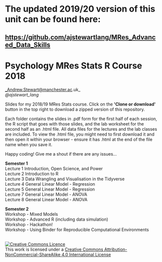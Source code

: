 # The updated 2019/20 version of this unit can be found here:
## https://github.com/ajstewartlang/MRes_Advanced_Data_Skills

# Psychology MRes Stats R Course 2018
_Andrew.Stewart@manchester.ac.uk_ <br>
_@ajstewart_lang_

Slides for my 2018/19 MRes Stats course.  Click on the __'Clone or download'__ button in the top right to download a zipped version of this repository.

Each folder contains the slides in .pdf form for the first half of each session, the R script that goes with those slides, and the lab worksheet for the second half as an .html file.  All data files for the lectures and the lab classes are included.  To view the .html file, you might need to first download it and then open it within your browser - ensure it has .html at the end of the file name when you save it. 

Happy coding!  Give me a shout if there are any issues...

__Semester 1__<br>
Lecture 1	Introduction, Open Science, and Power<br>
Lecture 2	Introduction to R<br>
Lecture 3	Data Wrangling and Visualisation in the Tidyverse<br>
Lecture 4	General Linear Model - Regression<br>
Lecture 5	General Linear Model - Regression<br>
Lecture 7	General Linear Model - ANOVA<br>
Lecture 8	General Linear Model - ANOVA<br>

__Semester 2__<br>
Workshop - Mixed Models<br>
Workshop - Advanced R (including data simulation)<br>
Workshop - Hackathon!<br> 
Workshop - Using Binder for Reproducible Computational Environments<br>
<br>

<a rel="license" href="http://creativecommons.org/licenses/by-nc-sa/4.0/"><img alt="Creative Commons Licence" style="border-width:0" src="https://i.creativecommons.org/l/by-nc-sa/4.0/88x31.png" /></a><br />This work is licensed under a <a rel="license" href="http://creativecommons.org/licenses/by-nc-sa/4.0/">Creative Commons Attribution-NonCommercial-ShareAlike 4.0 International License</a>
